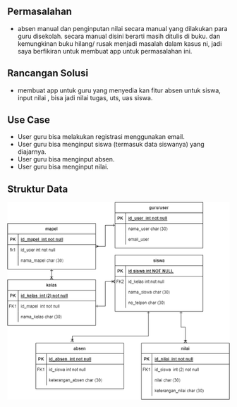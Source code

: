 ## Permasalahan
- absen manual dan penginputan nilai secara manual yang dilakukan para guru disekolah. secara manual disini berarti masih ditulis di buku. dan kemungkinan buku hilang/ rusak menjadi masalah dalam kasus ni, jadi saya berfikiran untuk membuat app untuk permasalahan ini.

## Rancangan Solusi
- membuat app untuk guru yang menyedia kan fitur absen untuk siswa, input nilai , bisa jadi nilai tugas, uts, uas siswa.

## Use Case
- User guru bisa melakukan registrasi menggunakan email.
- User guru bisa menginput siswa (termasuk data siswanya) yang diajarnya.
- User guru bisa menginput absen.
- User guru bisa menginput nilai.

## Struktur Data

![erd](https://github.com/NormalikaShandi/IF215007-IF215008/blob/main/Teacher-app/Untitled%20Diagram.drawio.png)


